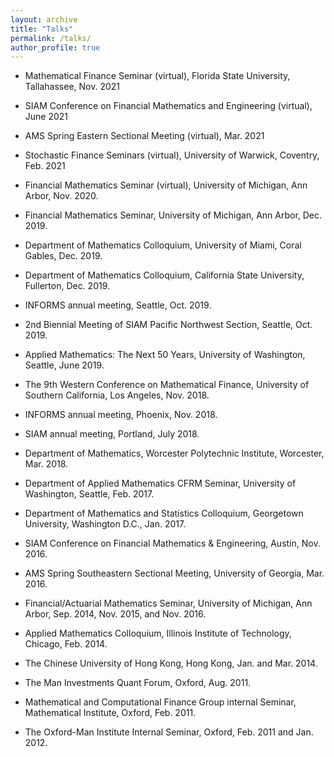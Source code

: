 ```yaml
---
layout: archive
title: "Talks"
permalink: /talks/
author_profile: true
---
```


<!-- {% if site.talkmap_link == true %}

<p style="text-decoration:underline;"><a href="/talkmap.html">See a map of all the places I've given a talk!</a></p>

{% endif %}

{% for post in site.talks reversed %}
  {% include archive-single-talk.html %}
{% endfor %} -->

* Mathematical Finance Seminar (virtual), Florida State University, Tallahassee, Nov. 2021

* SIAM Conference on Financial Mathematics and Engineering (virtual), June 2021
	
* AMS Spring Eastern Sectional Meeting (virtual), Mar. 2021
	
* Stochastic Finance Seminars (virtual), University of Warwick, Coventry, Feb. 2021

* Financial Mathematics Seminar (virtual), University of Michigan, Ann Arbor, Nov. 2020.

* Financial Mathematics Seminar, University of Michigan, Ann Arbor, Dec. 2019.

* Department of Mathematics Colloquium, University of Miami, Coral Gables, Dec. 2019.
	
* Department of Mathematics Colloquium, California State University, Fullerton, Dec. 2019.

* INFORMS annual meeting, Seattle, Oct. 2019. 

* 2nd Biennial Meeting of SIAM Pacific Northwest Section, Seattle, Oct. 2019.

* Applied Mathematics: The Next 50 Years, University of Washington, Seattle, June 2019.

* The 9th Western Conference on Mathematical Finance, University of Southern California, Los Angeles, Nov. 2018.

* INFORMS annual meeting, Phoenix, Nov. 2018. 

* SIAM annual meeting, Portland, July 2018.

* Department of Mathematics, Worcester Polytechnic Institute, Worcester, Mar. 2018.

* Department of Applied Mathematics CFRM Seminar, University of Washington, Seattle, Feb. 2017.

* Department of Mathematics and Statistics Colloquium, Georgetown  University, Washington D.C., Jan. 2017.

* SIAM Conference on Financial Mathematics \& Engineering, Austin, Nov. 2016.

* AMS Spring Southeastern Sectional Meeting, University of Georgia, Mar. 2016.

* Financial/Actuarial Mathematics Seminar, University of Michigan, Ann Arbor, Sep. 2014, Nov. 2015, and Nov. 2016.

* Applied Mathematics Colloquium, Illinois Institute of Technology, Chicago, Feb. 2014.

* The Chinese University of Hong Kong, Hong Kong, Jan. and Mar. 2014.

* The Man Investments Quant Forum, Oxford, Aug. 2011.

* Mathematical and Computational Finance Group internal Seminar, Mathematical Institute, Oxford, Feb. 2011.

* The Oxford-Man Institute Internal Seminar, Oxford, Feb. 2011 and Jan. 2012.
